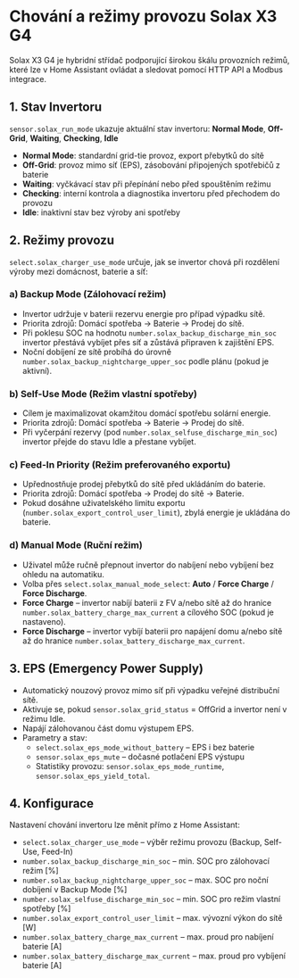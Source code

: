 # Chování a režimy provozu Solax X3 G4

Solax X3 G4 je hybridní střídač podporující širokou škálu provozních režimů, které lze v Home Assistant ovládat a sledovat pomocí HTTP API a Modbus integrace.

## 1. Stav Invertoru
`sensor.solax_run_mode` ukazuje aktuální stav invertoru: **Normal Mode**, **Off-Grid**, **Waiting**, **Checking**, **Idle**
- **Normal Mode**: standardní grid-tie provoz, export přebytků do sítě
- **Off-Grid**: provoz mimo síť (EPS), zásobování připojených spotřebičů z baterie
- **Waiting**: vyčkávací stav při přepínání nebo před spouštěním režimu
- **Checking**: interní kontrola a diagnostika invertoru před přechodem do provozu
- **Idle**: inaktivní stav bez výroby ani spotřeby

## 2. Režimy provozu
`select.solax_charger_use_mode` určuje, jak se invertor chová při rozdělení výroby mezi domácnost, baterie a síť:

### a) Backup Mode (Zálohovací režim)
- Invertor udržuje v baterii rezervu energie pro případ výpadku sítě.
- Priorita zdrojů: Domácí spotřeba → Baterie → Prodej do sítě.
- Při poklesu SOC na hodnotu `number.solax_backup_discharge_min_soc` invertor přestává vybíjet přes síť a zůstává připraven k zajištění EPS.
- Noční dobíjení ze sítě probíhá do úrovně `number.solax_backup_nightcharge_upper_soc` podle plánu (pokud je aktivní).

### b) Self-Use Mode (Režim vlastní spotřeby)
- Cílem je maximalizovat okamžitou domácí spotřebu solární energie.
- Priorita zdrojů: Domácí spotřeba → Baterie → Prodej do sítě.
- Při vyčerpání rezervy (pod `number.solax_selfuse_discharge_min_soc`) invertor přejde do stavu Idle a přestane vybíjet.

### c) Feed-In Priority (Režim preferovaného exportu)
- Upřednostňuje prodej přebytků do sítě před ukládáním do baterie.
- Priorita zdrojů: Domácí spotřeba → Prodej do sítě → Baterie.
- Pokud dosáhne uživatelského limitu exportu (`number.solax_export_control_user_limit`), zbylá energie je ukládána do baterie.

### d) Manual Mode (Ruční režim)
- Uživatel může ručně přepnout invertor do nabíjení nebo vybíjení bez ohledu na automatiku.
- Volba přes `select.solax_manual_mode_select`: **Auto** / **Force Charge** / **Force Discharge**.
- **Force Charge** – invertor nabíjí baterii z FV a/nebo sítě až do hranice `number.solax_battery_charge_max_current` a cílového SOC (pokud je nastaveno).
- **Force Discharge** – invertor vybíjí baterii pro napájení domu a/nebo sítě až do hranice `number.solax_battery_discharge_max_current`.

## 3. EPS (Emergency Power Supply)
- Automatický nouzový provoz mimo síť při výpadku veřejné distribuční sítě.
- Aktivuje se, pokud `sensor.solax_grid_status` = OffGrid a invertor není v režimu Idle.
- Napájí zálohovanou část domu výstupem EPS.
- Parametry a stav:
  - `select.solax_eps_mode_without_battery` – EPS i bez baterie
  - `sensor.solax_eps_mute` – dočasné potlačení EPS výstupu
  - Statistiky provozu: `sensor.solax_eps_mode_runtime`, `sensor.solax_eps_yield_total`.

## 4. Konfigurace
Nastavení chování invertoru lze měnit přímo z Home Assistant:

- `select.solax_charger_use_mode` – výběr režimu provozu (Backup, Self-Use, Feed-In)
- `number.solax_backup_discharge_min_soc` – min. SOC pro zálohovací režim [%]
- `number.solax_backup_nightcharge_upper_soc` – max. SOC pro noční dobíjení v Backup Mode [%]
- `number.solax_selfuse_discharge_min_soc` – min. SOC pro režim vlastní spotřeby [%]
- `number.solax_export_control_user_limit` – max. vývozní výkon do sítě [W]
- `number.solax_battery_charge_max_current` – max. proud pro nabíjení baterie [A]
- `number.solax_battery_discharge_max_current` – max. proud pro vybíjení baterie [A]

